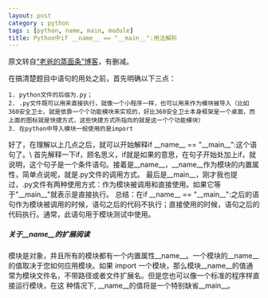 ```yaml
---
layout: post
category : python
tags : [python, name, main, module]
title: Python中if __name__ == "__main__":用法解析
---
```


原文转自[“老爸的蒸面条”博客](http://keliang.blog.51cto.com/3359430/649318)，有删减。

在搞清楚题目中语句的用处之前，首先明确以下三点：

	1. python文件的后缀为.py；
	2. .py文件既可以用来直接执行，就像一个小程序一样，也可以用来作为模块被导入（比如360安全卫士，就是依靠一个个功能模块来实现的，好比360安全卫士本身框架是一个桌面，而上面的图标就是快捷方式，这些快捷方式所指向的就是这一个个功能模块）
	3. 在python中导入模块一般使用的是import

好了，在理解以上几点之后，就可以开始解释if \_\_name\_\_ == "\_\_main\_\_":这个语句了。\\
首先解释一下if，顾名思义，if就是如果的意思，在句子开始处加上if，就说明，这个句子是一个条件语句。接着是\_\_name\_\_，\_\_name\_\_作为模块的内置属性，简单点说呢，就是.py文件的调用方式。
最后是\_\_main\_\_，刚才我也提过，.py文件有两种使用方式：作为模块被调用和直接使用。如果它等于"\_\_main\_\_"就表示是直接执行。
总结：在if \_\_name\_\_ == "\_\_main\_\_":之后的语句作为模块被调用的时候，语句之后的代码不执行；直接使用的时候，语句之后的代码执行。通常，此语句用于模块测试中使用。

##### 关于__name__的扩展阅读
模块是对象，并且所有的模块都有一个内置属性\_\_name\_\_。一个模块的\_\_name\_\_的值取决于您如何应用模块。如果 import 一个模块，那么模块\_\_name\_\_的值通常为模块文件名，不带路径或者文件扩展名。但是您也可以像一个标准的程序样直接运行模块，在这 种情况下, \_\_name\_\_的值将是一个特别缺省\_\_main\_\_。
